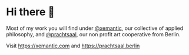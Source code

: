 # Hi there 👋

Most of my work you will find under [@xemantic](https://github.com/xemantic), our collective of applied philosophy, and [@prachtsaal](https://github.com/prachtsaal), our non profit art cooperative from Berlin.

Visit https://xemantic.com and https://prachtsaal.berlin

